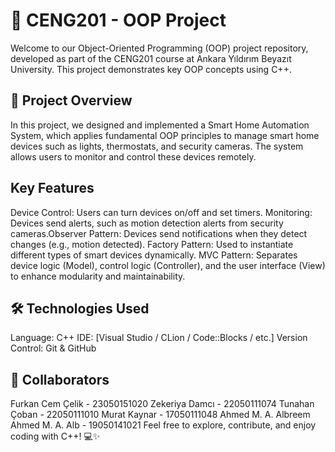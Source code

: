 # 🎯 CENG201 - OOP Project
Welcome to our Object-Oriented Programming (OOP) project repository,
developed as part of the CENG201 course at Ankara Yıldırım Beyazıt University.
This project demonstrates key OOP concepts using C++.

## 🚀 Project Overview
In this project, we designed and implemented a Smart Home Automation System,
which applies fundamental OOP principles to manage smart home devices 
such as lights, thermostats, and security cameras. The system allows users
to monitor and control these devices remotely.

## Key Features
Device Control: Users can turn devices on/off and set timers.
Monitoring: Devices send alerts, such as motion detection alerts 
from security cameras.Observer Pattern: Devices send notifications 
when they detect changes (e.g., motion detected).
Factory Pattern: Used to instantiate different types of smart devices dynamically.
MVC Pattern: Separates device logic (Model), control logic (Controller), and the user interface (View) to enhance modularity and maintainability.
## 🛠️ Technologies Used
Language: C++
IDE: [Visual Studio / CLion / Code::Blocks / etc.]
Version Control: Git & GitHub
## 👥 Collaborators
Furkan Cem Çelik - 23050151020
Zekeriya Damcı - 22050111074
Tunahan Çoban - 22050111010
Murat Kaynar - 17050111048
Ahmed M. A. Albreem Ahmed M. A. Alb - 19050141021
Feel free to explore, contribute, and enjoy coding with C++! 💻✨
